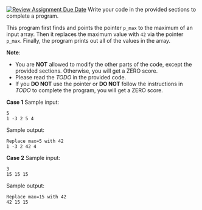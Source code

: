 [![Review Assignment Due Date](https://classroom.github.com/assets/deadline-readme-button-22041afd0340ce965d47ae6ef1cefeee28c7c493a6346c4f15d667ab976d596c.svg)](https://classroom.github.com/a/pWFtjVyW)
Write your code in the provided sections to complete a program.

This program first finds and points the pointer `p_max` to the maximum of an input array. Then it replaces the maximum value with `42` via the pointer `p_max`. Finally, the program prints out all of the values in the array.

**Note**:

- You are **NOT** allowed to modify the other parts of the code, except the provided sections. Otherwise, you will get a ZERO score.
- Please read the *TODO* in the provided code.
- If you **DO NOT** use the pointer or **DO NOT** follow the instructions in *TODO* to complete the program, you will get a ZERO score.

**Case 1**
Sample input:
```
5
1 -3 2 5 4
```
Sample output:
```
Replace max=5 with 42
1 -3 2 42 4 
```

**Case 2**
Sample input:
```
3
15 15 15
```
Sample output:
```
Replace max=15 with 42
42 15 15 
```
